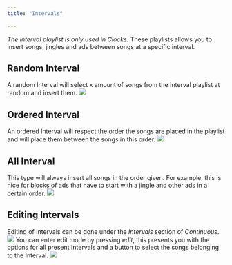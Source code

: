 ```yaml
---
title: "Intervals"

---
```

*The interval playlist is only used in Clocks.* These playlists allows you to insert songs, jingles and ads between songs at a specific interval.

## Random Interval

A random Interval will select x amount of songs from the Interval playlist at random and insert them. 
![](https://images.shoutca.st/fuePn9s3TySGyfNKqyKL_Random%20interval.png)


## Ordered Interval

An ordered Interval will respect the order the songs are placed in the playlist and will place them between the songs in this order.
![](https://images.shoutca.st/LsR6Rp9gQ12b4nmc2HnX_Ordered%20interval.png)


## All Interval

This type will always insert all songs in the order given. For example, this is nice for blocks of ads that have to start with a jingle and other ads in a certain order.
![](https://images.shoutca.st/YBZ50MiCTNmElr8UdvCM_All%20interval.png)


## Editing Intervals

Editing of Intervals can be done under the *Intervals* section of *Continuous*. 
![](https://images.shoutca.st/0fea2d7-Schermafbeelding_2016-11-17_om_20.03.22.png)
You can enter edit mode by pressing *edit*, this presents you with the options for all present Intervals and a button to select the songs belonging to the Interval.
![](https://images.shoutca.st/6e32b3a-Schermafbeelding_2016-11-17_om_20.03.04.png)
 